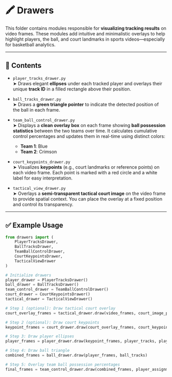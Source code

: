 # 🖍️ Drawers

This folder contains modules responsible for **visualizing tracking results** on video frames. These modules add intuitive and minimalistic overlays to help highlight players, the ball, and court landmarks in sports videos—especially for basketball analytics.

---

## 📁 Contents

- `player_tracks_drawer.py`  
  ➤ Draws elegant **ellipses** under each tracked player and overlays their unique **track ID** in a filled rectangle above their position.

- `ball_tracks_drawer.py`  
  ➤ Draws a **green triangle pointer** to indicate the detected position of the ball in each frame.

- `team_ball_control_drawer.py`  
  ➤ Displays a **clean overlay box** on each frame showing **ball possession statistics** between the two teams over time. It calculates cumulative control percentages and updates them in real-time using distinct colors:  
  - **Team 1**: Blue  
  - **Team 2**: Crimson

- `court_keypoints_drawer.py`  
  ➤ Visualizes **keypoints** (e.g., court landmarks or reference points) on each video frame. Each point is marked with a red circle and a white label for easy interpretation.

- `tactical_view_drawer.py`  
  ➤ Overlays a **semi-transparent tactical court image** on the video frame to provide spatial context. You can place the overlay at a fixed position and control its transparency.

---

## ✅ Example Usage

```python
from drawers import (
    PlayerTracksDrawer,
    BallTracksDrawer,
    TeamBallControlDrawer,
    CourtKeypointsDrawer,
    TacticalViewDrawer
)

# Initialize drawers
player_drawer = PlayerTracksDrawer()
ball_drawer = BallTracksDrawer()
team_control_drawer = TeamBallControlDrawer()
court_drawer = CourtKeypointsDrawer()
tactical_drawer = TacticalViewDrawer()

# Step 1 (optional): Draw tactical court overlay
court_overlay_frames = tactical_drawer.draw(video_frames, court_image_path="assets/court.png", width=300, height=160)

# Step 2 (optional): Draw court keypoints
keypoint_frames = court_drawer.draw(court_overlay_frames, court_keypoints)

# Step 3: Draw player ellipses
player_frames = player_drawer.draw(keypoint_frames, player_tracks, player_assignments, ball_acquisition)

# Step 4: Draw ball triangle
combined_frames = ball_drawer.draw(player_frames, ball_tracks)

# Step 5: Overlay team ball possession percentages
final_frames = team_control_drawer.draw(combined_frames, player_assignments, ball_acquisition)
